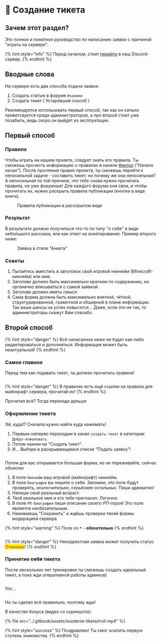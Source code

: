 # 📙 Создание тикета

## Зачем этот раздел?

Это полное и понятное руководство по написанию заявки с причиной "играть на сервере".

{% hint style="info" %}
Перед началом, стоит [перейти](https://discord.gg/invite/ngxE7dUzbE) в наш Discord-сервер.
{% endhint %}

## Вводные слова

На сервере есть два способа подачи заявок:

1. Создать статью в форуме `#заявки`
2. Создать тикет ( Устаревший способ )

Рекомендуется использовать первый способ, так как он сильно приветсвуется среди администраторов, а про второй стоит уже позабыть, ведь скоро он выйдет из эксплуатации.

## Первый способ

### Правила

Чтобы играть на нашем проекте, следует знать его правила. Ты сможешь прочесть информацию о правилах в канале [#интро](https://discord.com/channels/868794603409637376/1068985628181680300) ("Начало начал"). После прочтения правил проекта, ты сможешь перейти к непосильной задаче - составить тикет; но почему же она непосильная? А непосильная по той причине, что тебе снова нужно прочитать правила, но уже форумные! Для каждого форума они свои, и чтобы прочитать их, нужно раскрыть правила публикации (кнопка в виде книги).

<figure><img src="../.gitbook/assets/sozdanie-tiketa/forum_1.png" alt=""><figcaption>Правила публикации в расскрытом виде</figcaption></figure>

### Результат

В результате должно получиться что-то по типу "о себе" в виде небольшого рассказа, или как ответ на анкетирование. Пример второго ниже:

<figure><img src="../.gitbook/assets/sozdanie-tiketa/forum_2.png" alt=""><figcaption>Заявка в стиле "Анкета"</figcaption></figure>

### Советы

1. Пытайтесь вместить в заголовок свой игровой никнейм (Minecraft-никнейм) или имя.
2. Заголовк должен быть максимально кратким по содержанию, но органично вписываться с самой заявкой.
3. Заголовк должен иметь смысл.
4. Сама форма должна быть максимально внятной, чёткой, структурированной, грамотной и обширной в плане информации. Так ваши шансы на успех повысятся... Даже, если это не так, то администраторы скажут Вам спасибо.

## Второй способ

{% hint style="danger" %}
Всё написанное ниже не будет как-либо редактироваться и дополняться. Информация может быть неактуальной!
{% endhint %}

### Самое главное

Перед тем как подавать тикет, ты должен прочитать правила!

<figure><img src="../.gitbook/assets/sozdanie-tiketa/rules_path (2).png" alt=""><figcaption></figcaption></figure>

{% hint style="danger" %}
В правилах есть ещё ссылки на правила для майнкрафт сервера, прочитай их!
{% endhint %}

Прочитал всё? Тогда переходи дальше

### Оформление тикета

Эй, куда!? Сначала нужно найти куда нажимать!

1. Первым-наперво переходим в канал `создать-тикет` в категории `Добро-пожаловать`
2. Потом нажми на "Создать тикет".
3. И... Выбери в раскрывающемся списке "Подать заявку"!

<div align="left">

<figure><img src="../.gitbook/assets/sozdanie-tiketa/ticket_1.png" alt=""><figcaption></figcaption></figure>

</div>

Потом для вас открывается большая форма, но не переживайте, сейчас объясню

1. В поле `Никнейм` ваш игровой (майнкрафт) никнейм.
2. В поле `Биография` вы пишите о себе. Запомни, это поле будут проверять, исключительно, серьёзнее остальных. Пиши адекватно!
3. Напиши свой реальный возраст.
4. Твоё реальное имя и кто тебя пригласил. Логично.
5. В поле `РП-Биография` пиши описание своего _РП-героя_! Это поле является необязательным.
6. Нажимаешь "Сохранить" и ждёшь проверки твоей формы модерацией сервера.

{% hint style="warning" %}
Поле со **`*`** - **обязательно**
{% endhint %}

<figure><img src="../.gitbook/assets/sozdanie-tiketa/ticket_2.png" alt=""><figcaption></figcaption></figure>

{% hint style="danger" %}
Некорректная заявка может получить статус <mark style="color:red;">Отказано</mark>!
{% endhint %}

### Принятие ~~себя~~ тикета

После нескольких лет тренировки ты сможешь создать идеальный тикет, а пока жди оперативной работы админов)

<figure><img src="../.gitbook/assets/sozdanie-tiketa/ticket_3.png" alt=""><figcaption></figcaption></figure>

Упс...

<figure><img src="../.gitbook/assets/sozdanie-tiketa/ticket_4.png" alt=""><figcaption></figcaption></figure>

Но ты сделал всё правильно, поэтому жди!

В качестве бонуса (видео со скриншота):

{% file src="../.gitbook/assets/sozdanie-tiketa/troll.mp4" %}

{% hint style="success" %}
Поздравляю! Ты смог осилить первую ступень знакомства.
{% endhint %}
